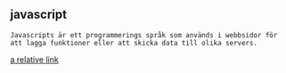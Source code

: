 ## javascript  
``` 
Javascripts är ett programmerings språk som används i webbsidor för att lagga funktioner eller att skicka data till olika servers.
``` 
[a relative link](variables.md)